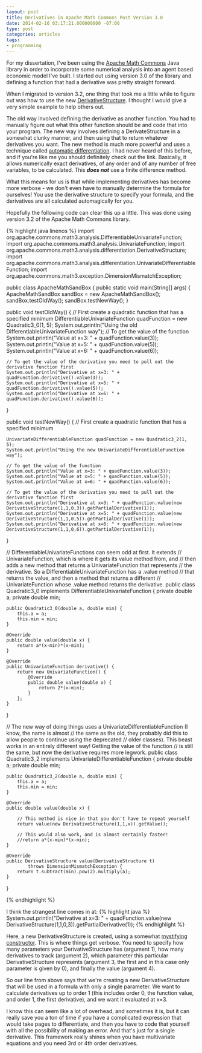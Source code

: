 ```yaml
---
layout: post
title: Derivatives in Apache Math Commons Post Version 3.0
date: 2014-02-16 03:17:21.000000000 -07:00
type: post
categories: articles
tags:
- programming
---
```


For my dissertation, I've been using the [Apache Math Commons](http://commons.apache.org/proper/commons-math/index.html) Java library in order to incorporate some numerical analysis into an agent based economic model I've built. I started out using version 3.0 of the library and defining a function that had a derivative was pretty straight forward.

When I migrated to version 3.2, one thing that took me a little while to figure out was how to use the new [DerivativeStructure](http://commons.apache.org/proper/commons-math/javadocs/api-3.2/index.html). I thought I would give a very simple example to help others out.

The old way involved defining the derivative as another function. You had to manually figure out what this other function should be and code that into your program. The new way involves defining a DerivateStructure in a somewhat clunky manner, and then using that to return whatever derivatives you want. The new method is much more powerful and uses a technique called [automatic differentiation](http://en.wikipedia.org/wiki/Automatic_differentiation). I had never heard of this before, and if you're like me you should definitely check out the link. Basically, it allows numerically exact derivatives, of any order and of any number of free variables, to be calculated. This <strong><em>does not</em></strong> use a finite difference method.

What this means for us is that while implementing derivatives has become more verbose - we don't even have to manually determine the formula for ourselves! You use the derivative structure to specify your formula, and the derivatives are all calculated automagically for you.

Hopefully the following code can clear this up a little. This was done using version 3.2 of the Apache Math Commons library.

{% highlight java linenos %}
import org.apache.commons.math3.analysis.DifferentiableUnivariateFunction;
import org.apache.commons.math3.analysis.UnivariateFunction;
import org.apache.commons.math3.analysis.differentiation.DerivativeStructure;
import org.apache.commons.math3.analysis.differentiation.UnivariateDifferentiableFunction;
import org.apache.commons.math3.exception.DimensionMismatchException;

public class ApacheMathSandBox {
public static void main(String[] args) {
	ApacheMathSandBox sandBox = new ApacheMathSandBox();
	sandBox.testOldWay();
	sandBox.testNewWay();
}

public void testOldWay() {
	// First create a quadratic function that has a specified minimum
	DifferentiableUnivariateFunction quadFunction = new Quadratic3_0(1, 5);
	System.out.println("Using the old DifferentiableUnivariateFunction way");
	// To get the value of the function
	System.out.println("Value at x=3: " + quadFunction.value(3));
	System.out.println("Value at x=5: " + quadFunction.value(5));
	System.out.println("Value at x=6: " + quadFunction.value(6));

	// To get the value of the derivative you need to pull out the derivative function first
	System.out.println("Derivative at x=3: " + quadFunction.derivative().value(3));
	System.out.println("Derivative at x=5: " + quadFunction.derivative().value(5));
	System.out.println("Derivative at x=6: " + quadFunction.derivative().value(6));

}

public void testNewWay() {
	// First create a quadratic function that has a specified minimum

	UnivariateDifferentiableFunction quadFunction = new Quadratic3_2(1, 5);
	System.out.println("Using the new UnivariateDifferentiableFunction way");

	// To get the value of the function
	System.out.println("Value at x=3: " + quadFunction.value(3));
	System.out.println("Value at x=5: " + quadFunction.value(5));
	System.out.println("Value at x=6: " + quadFunction.value(6));

	// To get the value of the derivative you need to pull out the derivative function first
	System.out.println("Derivative at x=3: " + quadFunction.value(new DerivativeStructure(1,1,0,3)).getPartialDerivative(1));
	System.out.println("Derivative at x=5: " + quadFunction.value(new DerivativeStructure(1,1,0,5)).getPartialDerivative(1));
	System.out.println("Derivative at x=6: " + quadFunction.value(new DerivativeStructure(1,1,0,6)).getPartialDerivative(1));

}

//	 DifferentiableUnivariateFunctions can seem odd at first. It extends
//	 UnivariateFunction, which is where it gets its value method from, and
//	 then adds a new method that returns a UnivariateFunction that represents
//	 the derivative. So a DifferentiableUnivariateFunction has a .value method
//	 that returns the value, and then a method that returns a different
//	 UnivariateFunction whose .value method returns the derivative.
public class Quadratic3_0 implements DifferentiableUnivariateFunction {
	private double a;
	private double min;

	public Quadratic3_0(double a, double min) {
		this.a = a;
		this.min = min;
	}

	@Override
	public double value(double x) {
		return a*(x-min)*(x-min);
	}

	@Override
	public UnivariateFunction derivative() {
		return new UnivariateFunction() {
			@Override
			public double value(double x) {
				return 2*(x-min);
			}
		};
	}
}

//	 The new way of doing things uses a UnivariateDifferentiableFunction (I know, the name is almost
//	 the same as the old, they probably did this to allow people to continue using the deprecated
//	 older classes). This beast works in an entirely different way! Getting the value of the function
//	 is still the same, but now the derivative requires more legwork.
public class Quadratic3_2 implements UnivariateDifferentiableFunction {
	private double a;
	private double min;

	public Quadratic3_2(double a, double min) {
		this.a = a;
		this.min = min;
	}

	@Override
	public double value(double x) {

		// This method is nice in that you don't have to repeat yourself
		return value(new DerivativeStructure(1,1,x)).getValue();

		// This would also work, and is almost certainly faster!
		//return a*(x-min)*(x-min);
	}

	@Override
	public DerivativeStructure value(DerivativeStructure t)
			throws DimensionMismatchException {
		return t.subtract(min).pow(2).multiply(a);
	}
}

{% endhighlight %}

I think the strangest line comes in at:
{% highlight java %}
System.out.println("Derivative at x=3: " + quadFunction.value(new DerivativeStructure(1,1,0,3)).getPartialDerivative(1));
{% endhighlight %}

Here, a new DerivativeStructure is created, using a somewhat [mystifying constructor](http://commons.apache.org/proper/commons-math/javadocs/api-3.2/index.html). This is where things get verbose. You need to specify how many parameters your DerivativeStructure has (argument 1), how many derivatives to track (argument 2), which parameter this particular DerivativeStructure represents (argument 3, the first and in this case only parameter is given by 0), and finally the value (argument 4).

So our line from above says that we're creating a new DerivativeStructure that will be used in a formula with only a single parameter. We want to calculate derivatives up to order 1 (this includes order 0, the function value, and order 1, the first derivative), and we want it evaluated at x=3.

I know this can seem like a lot of overhead, and sometimes it is, but it can really save you a ton of time if you have a complicated expression that would take pages to differentiate, and then you have to code that yourself with all the possibility of making an error. And that's just for a single derivative. This framework really shines when you have multivariate equations and you need 3rd or 4th order derivatives.